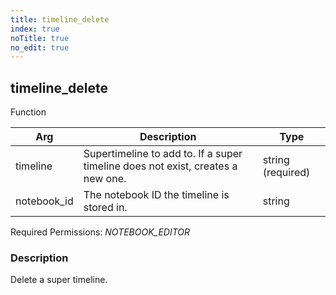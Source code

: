 ```yaml
---
title: timeline_delete
index: true
noTitle: true
no_edit: true
---
```




<div class="vql_item"></div>


## timeline_delete
<span class='vql_type pull-right page-header'>Function</span>



<div class="vqlargs"></div>

Arg | Description | Type
----|-------------|-----
timeline|Supertimeline to add to. If a super timeline does not exist, creates a new one.|string (required)
notebook_id|The notebook ID the timeline is stored in.|string

Required Permissions: 
<i class="linkcolour label pull-right label-success">NOTEBOOK_EDITOR</i>

### Description

Delete a super timeline.

